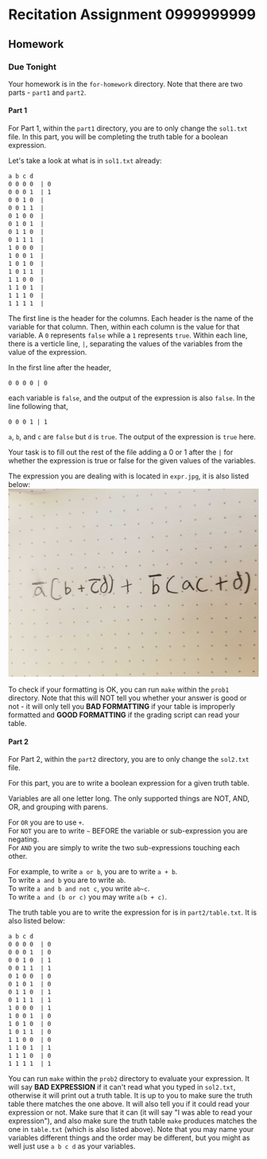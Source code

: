 # Recitation Assignment 0999999999

## Homework
### Due Tonight  

Your homework is in the `for-homework` directory. Note that there
are two parts - `part1` and `part2`.

#### Part 1

For Part 1, within the `part1` directory, you are to only change
the `sol1.txt` file. In this part, you will be completing the
truth table for a boolean expression.

Let's take a look at what is in `sol1.txt` already:

```
a b c d
0 0 0 0  | 0 
0 0 0 1  | 1
0 0 1 0  | 
0 0 1 1  |
0 1 0 0  | 
0 1 0 1  | 
0 1 1 0  | 
0 1 1 1  | 
1 0 0 0  |
1 0 0 1  | 
1 0 1 0  | 
1 0 1 1  | 
1 1 0 0  | 
1 1 0 1  |
1 1 1 0  |
1 1 1 1  |
```

The first line is the header for the columns. Each header is the
name of the variable for that column. Then, within each column is
the value for that variable.
A `0` represents `false` while a `1` represents `true`.
Within each line, there is a verticle line, `|`, separating the
values of the variables from the value of the expression.


In the first line after the header,
```
0 0 0 0 | 0
```
each variable is `false`, and the output of the expression is also
`false`. In the line following that, 
```
0 0 0 1 | 1
```
`a`, `b`, and `c` are `false` but `d` is `true`. The output of the
expression is `true` here.

Your task is to fill out the rest of the file adding a 0 or 1 after
the `|` for whether the expression is true or false for the given
values of the variables.

The expression you are dealing with is located in `expr.jpg`,
it is also listed below:
![(NOT a)(b + (NOT c)d) + (NOT b)(ac + d)](for-homework/part1/expr.jpg)

To check if your formatting is OK, you can run `make` within the 
`prob1` directory. Note that this will NOT tell you whether your
answer is good or not - it will only tell you **BAD FORMATTING** if
your table is improperly formatted and **GOOD FORMATTING** if 
the grading script can read your table.


#### Part 2

For Part 2, within the `part2` directory, you are to only change
the `sol2.txt` file.

For this part, you are to write a boolean expression for a given
truth table.

Variables are all one letter long. The only supported things are
NOT, AND, OR, and grouping with parens.

For `OR` you are to use `+`.  
For `NOT` you are to write `~` BEFORE the variable or 
sub-expression you are negating.  
For `AND` you are simply to write the two 
sub-expressions touching each other.  

For example, to write `a or b`, you are to write `a + b`.  
To write `a and b` you are to write `ab`.  
To write `a and b and not c`, you write `ab~c`.  
To write `a and (b or c)` you may write `a(b + c)`.  

The truth table you are to write the expression for is in
`part2/table.txt`. It is also listed below:

```
a b c d
0 0 0 0  | 0
0 0 0 1  | 0
0 0 1 0  | 1
0 0 1 1  | 1
0 1 0 0  | 0
0 1 0 1  | 0
0 1 1 0  | 1
0 1 1 1  | 1
1 0 0 0  | 1
1 0 0 1  | 0
1 0 1 0  | 0
1 0 1 1  | 0
1 1 0 0  | 0
1 1 0 1  | 1
1 1 1 0  | 0
1 1 1 1  | 1
```

You can run `make` within the `prob2` directory to evaluate your
expression. It will say **BAD EXPRESSION** if it can't read what
you typed in `sol2.txt`, otherwise it will print out a truth table.
It is up to you to make sure the truth table there matches the one
above. It will also tell you if it could read your expression or not.
Make sure that it can
(it will say "I was able to read your expression"),
and also make sure the truth table `make` produces matches the
one in `table.txt` (which is also listed above). Note that you
may name your variables different things and the order may be
different, but you might as well just use `a b c d` as your variables.
